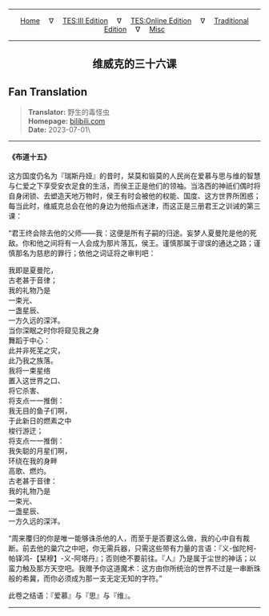
---

<!-- Jekyll Page Links -->

<center>
<a href="../../../../../../index.html">Home</a>
&emsp;&nabla;&emsp;
<a href="../../../../../index-tes3.html">TES:III Edition</a>
&emsp;&nabla;&emsp;
<a href="../../../../../index-teso.html">TES:Online Edition</a>
&emsp;&nabla;&emsp;
<a href="../../../../../index-traditional.html">Traditional Edition</a>
&emsp;&nabla;&emsp;
<a href="../../../../../index-misc.html">Misc</a>
</center>

<!-- Markdown Body Below: -->

---

<center>
<h2><span style="font-family:SimSun">维威克的三十六课</span></h2>
</center>

## Fan Translation

> __Translator:__ 野生的毒怪虫\
> __Homepage:__ [bilibili.com][1]\
> __Date:__ 2023-07-01\

[1]: https://www.bilibili.com/opus/813373819824636008/

---

#### 《布道十五》

这方国度仍名为『瑞斯丹娅』的昔时，栞莫和锻莫的人民尚在爱慕与思与维的智慧与仁爱之下享受安衣足食的生活，而侯王正是他们的领袖。当洛西的神祇们偶时将自身闭锁、去塑造天地万物时，侯王有时会被他的权能、国度、这方世界所困惑；每当此时，维威克总会在他的身边为他指点迷津，而这正是三册君王之训诫的第三课：

“君王终会除去他的父师——我：这便是所有子嗣的归途。妄梦人夏曼陀是他的死敌。你和他之间将有一人会成为那片落瓦，侯王。谨慎那属于谬误的通达之路；谨慎那名为慈悲的罪行；依他之词证将之审判吧：

我即是夏曼陀，\
古老甚于音律；\
我的礼物乃是\
一束光、\
一盏星辰、\
一方久远的深洋。\
当你深眠之时你将窥见我之身\
舞蹈于中心：\
此并非死芜之灾，\
此乃我之族落。\
我将一束星络\
置入这世界之口、\
将它杀害、\
将支点一一推倒：\
我无目的鱼子们啊，\
于此新日的燃素之中\
梭行游迂；\
将支点一一推倒：\
我失聪的月星们啊，\
环绕在我的身畔\
高歌、燃灼。\
古老甚于音律：\
我的礼物乃是\
一束光、\
一盏星辰、\
一方久远的深洋。

“周来覆归的你是唯一能够诛杀他的人，而至于是否要这么做，我的心中自有裁断。前去他的巢穴之中吧，你无需兵器，只需这些带有力量的言语：『义-伽陀柯-帕铎鸿-【栞穆】-义-阿塔丹』；否则绝不要前往。『人』乃是属于尘世的神话；以蛮力触及那方天空吧。我赠予你这道魔术：这方由你所统治的世界不过是一串断珠般的希冀，而你必须成为那一支无定无知的字符。”

此卷之结语：『爱慕』与『思』与『维』。

---
